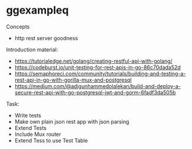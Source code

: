 # ggexampleq

Concepts

- http rest server goodness

Introduction material:
- https://tutorialedge.net/golang/creating-restful-api-with-golang/
- https://codeburst.io/unit-testing-for-rest-apis-in-go-86c70dada52d
- https://semaphoreci.com/community/tutorials/building-and-testing-a-rest-api-in-go-with-gorilla-mux-and-postgresql
- https://medium.com/@adigunhammedolalekan/build-and-deploy-a-secure-rest-api-with-go-postgresql-jwt-and-gorm-6fadf3da505b

Task:
- Write tests
- Make own plain json rest app with json parsing
- Extend Tests
- Include Mux router
- Extend Tess to use Test Table
